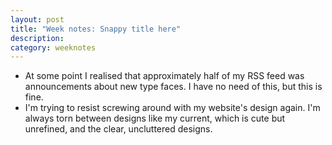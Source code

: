 ```yaml
---
layout: post
title: "Week notes: Snappy title here"
description: 
category: weeknotes
---
```


- At some point I realised that approximately half of my RSS feed was announcements about new type faces. I have no need of this, but this is fine.
- I'm trying to resist screwing around with my website's design again. I'm always torn between designs like my current, which is cute but unrefined, and the clear, uncluttered designs.
